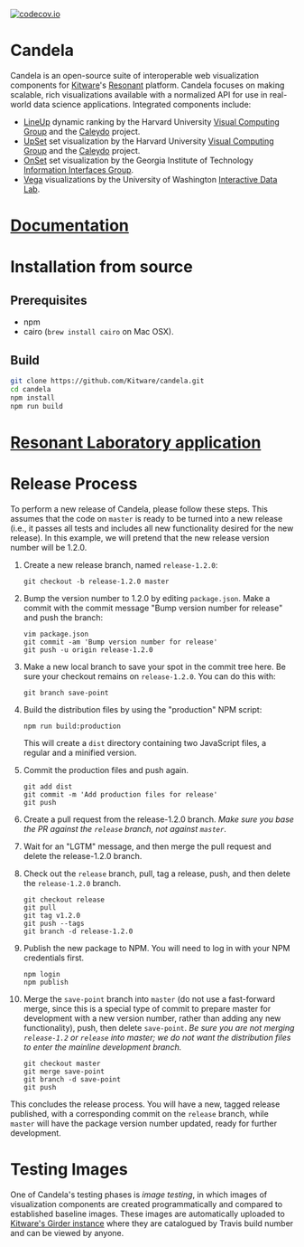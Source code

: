 [![codecov.io](https://codecov.io/github/Kitware/candela/coverage.svg?branch=master)](https://codecov.io/github/Kitware/candela?branch=master)

# Candela

Candela is an open-source suite of interoperable web visualization
components for [Kitware](http://www.kitware.com)'s [Resonant](http://resonant.kitware.com) platform.
Candela focuses on making scalable, rich visualizations available
with a normalized API for use in real-world data science applications.
Integrated components include:

* [LineUp](http://www.caleydo.org/tools/lineup/) dynamic ranking by the Harvard University [Visual Computing Group](http://vcg.seas.harvard.edu/) and the [Caleydo](http://www.caleydo.org/) project.
* [UpSet](http://www.caleydo.org/tools/upset/) set visualization by the Harvard University [Visual Computing Group](http://vcg.seas.harvard.edu/) and the [Caleydo](http://www.caleydo.org/) project.
* [OnSet](http://www.cc.gatech.edu/gvu/ii/setvis/) set visualization by the Georgia Institute of Technology [Information Interfaces Group](http://www.cc.gatech.edu/gvu/ii/).
* [Vega](https://vega.github.io/vega/) visualizations by the University of Washington [Interactive Data Lab](http://idl.cs.washington.edu/).

# [Documentation](src/candela#readme)

# Installation from source

## Prerequisites

* npm
* cairo (`brew install cairo` on Mac OSX).

## Build

```bash
git clone https://github.com/Kitware/candela.git
cd candela
npm install
npm run build
```

# [Resonant Laboratory application](https://github.com/Kitware/candela/blob/master/app/resonant-laboratory/README.md)

# Release Process

To perform a new release of Candela, please follow these steps. This assumes
that the code on `master` is ready to be turned into a new release (i.e., it
passes all tests and includes all new functionality desired for the new
release). In this example, we will pretend that the new release version number
will be 1.2.0.

1. Create a new release branch, named `release-1.2.0`:

   ```shell
   git checkout -b release-1.2.0 master
   ```

2. Bump the version number to 1.2.0 by editing `package.json`. Make a commit
   with the commit message "Bump version number for release" and push the
   branch:

   ```shell
   vim package.json
   git commit -am 'Bump version number for release'
   git push -u origin release-1.2.0
   ```

3. Make a new local branch to save your spot in the commit tree here. Be sure
   your checkout remains on `release-1.2.0`. You can do this with:

   ```shell
   git branch save-point
   ```

4. Build the distribution files by using the "production" NPM script:

   ```shell
   npm run build:production
   ```

   This will create a `dist` directory containing two JavaScript files, a
   regular and a minified version.

5. Commit the production files and push again.

   ```shell
   git add dist
   git commit -m 'Add production files for release'
   git push
   ```

6. Create a pull request from the release-1.2.0 branch. *Make sure you base the
   PR against the `release` branch, not against `master`.*

7. Wait for an "LGTM" message, and then merge the pull request and delete the
   release-1.2.0 branch.

8. Check out the `release` branch, pull, tag a release, push, and then delete the
   `release-1.2.0` branch.

   ```shell
   git checkout release
   git pull
   git tag v1.2.0
   git push --tags
   git branch -d release-1.2.0
   ```

9. Publish the new package to NPM. You will need to log in with your NPM
   credentials first.

   ```shell
   npm login
   npm publish
   ```

10. Merge the `save-point` branch into `master` (do not use a fast-forward
    merge, since this is a special type of commit to prepare master for development
    with a new version number, rather than adding any new functionality), push,
    then delete `save-point`. *Be sure you are not merging `release-1.2` or
    `release` into master; we do not want the distribution files to enter the
    mainline development branch.*

    ```shell
    git checkout master
    git merge save-point
    git branch -d save-point
    git push
    ```

This concludes the release process. You will have a new, tagged release
published, with a corresponding commit on the `release` branch, while
`master` will have the package version number updated, ready for further
development.

# Testing Images

One of Candela's testing phases is *image testing*, in which images of
visualization components are created programmatically and compared to
established baseline images. These images are automatically uploaded to
[Kitware's Girder
instance](https://data.kitware.com/#folder/576845848d777f30a28d705a) where they
are catalogued by Travis build number and can be viewed by anyone.
